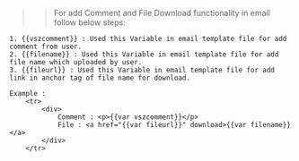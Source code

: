 >> For add Comment and File Download functionality in email follow below steps:

	1. {{vszcomment}} : Used this Variable in email template file for add comment from user.
	2. {{filename}} : Used this Variable in email template file for add file name which uploaded by user.
	3. {{fileurl}} : Used this Variable in email template file for add link in anchor tag of file name for download.

	Example :
		<tr>
			<div>
				Comment : <p>{{var vszcomment}}</p>
				File : <a href="{{var fileurl}}" download>{{var filename}}</a>
			</div>
		</tr>